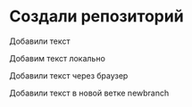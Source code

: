 # Создали репозиторий

Добавили текст

Добавим текст локально

Добавили текст через браузер

Добавили текст в новой ветке newbranch